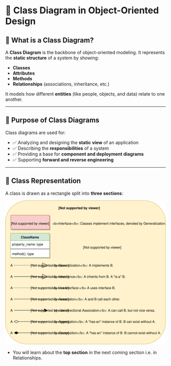 <!--
author: "Avinash Gurugubelli",
title: "Class Diagrams in OOP",
description: "A comprehensive guide to understanding class diagrams in Object-Oriented Programming with Java examples.",
tags: ["OOP", "Class Diagrams", "UML", "Java"],
references: []
date: "2023-10-01"
-->

# 📘 Class Diagram in Object-Oriented Design

## 🧱 What is a Class Diagram?

A **Class Diagram** is the backbone of object-oriented modeling. It represents the **static structure** of a system by showing:

- **Classes**
- **Attributes**
- **Methods**
- **Relationships** (associations, inheritance, etc.)

It models how different **entities** (like people, objects, and data) relate to one another.

---

## 🎯 Purpose of Class Diagrams

Class diagrams are used for:

- ✅ Analyzing and designing the **static view** of an application  
- ✅ Describing the **responsibilities** of a system  
- ✅ Providing a base for **component and deployment diagrams**  
- ✅ Supporting **forward and reverse engineering**

---

## 🧩 Class Representation

A class is drawn as a rectangle split into **three sections**:

![class-diagram-class.png](./images/03-notations-cheatsheet.svg)

- You will learn about the **top section** in the next coming section i.e. in Relationships.
